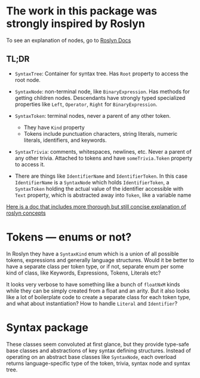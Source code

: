 # The work in this package was strongly inspired by Roslyn

To see an explanation of nodes, go to [Roslyn Docs](https://learn.microsoft.com/en-us/dotnet/csharp/roslyn-sdk/work-with-syntax)

## TL;DR

- `SyntaxTree`: Container for syntax tree. Has `Root` property to access the root node.
- `SyntaxNode`: non-terminal node, like `BinaryExpression`. Has methods for getting children nodes. Descendants have strongly typed specialized properties like `Left`, `Operator`, `Right` for `BinaryExpression`.
- `SyntaxToken`: terminal nodes, never a parent of any other token.
  - They have `Kind` property
  - Tokens include punctuation characters, string literals, numeric literals, identifiers, and keywords.
- `SyntaxTrivia`: comments, whitespaces, newlines, etc. Never a parent of any other trivia. Attached to tokens and have `someTrivia.Token` property to access it.

- There are things like `IdentifierName` and `IdentifierToken`. In this case `IdentifierName` is a `SyntaxNode` which holds `IdentifierToken`, a `SyntaxToken` holding the actual value of the identifier accessible with `Text` property, which is abstracted away into `Token`, like a variable name

[Here is a doc that includes more thorough but still concise explanation of roslyn concepts](https://github.com/xamarin/Workbooks/blob/master/csharp/roslyn/roslyn-syntax-trees.workbook/index.workbook)

# Tokens — enums or not?

In Roslyn they have a `SyntaxKind` enum which is a union of all possible tokens, expressions and generally language structures. Would it be better to have a separate class per token type, or if not, separate enum per some kind of class, like Keywords, Expressions, Tokens, Literals etc?

It looks very verbose to have something like a bunch of `floatNxM` kinds while they can be simply created from a float and an arity. But it also looks like a lot of boilerplate code to create a separate class for each token type, and what about instantiation? How to handle `Literal` and `Identifier`?

# Syntax package

These classes seem convoluted at first glance, but they provide type-safe base classes and abstractions of key syntax defining structures. Instead of operating on an abstract base classes like `SyntaxNode`, each overload returns language-specific type of the token, trivia, syntax node and syntax tree. 